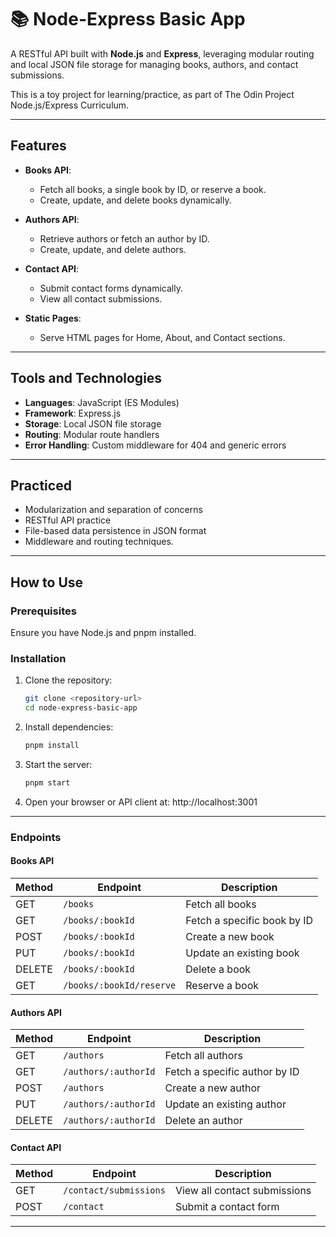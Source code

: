 # 📚 Node-Express Basic App

A RESTful API built with **Node.js** and **Express**, leveraging modular routing and local JSON file storage for managing books, authors, and contact submissions.

This is a toy project for learning/practice, as part of The Odin Project Node.js/Express Curriculum.

---

## Features

- **Books API**:

  - Fetch all books, a single book by ID, or reserve a book.
  - Create, update, and delete books dynamically.

- **Authors API**:

  - Retrieve authors or fetch an author by ID.
  - Create, update, and delete authors.

- **Contact API**:

  - Submit contact forms dynamically.
  - View all contact submissions.

- **Static Pages**:
  - Serve HTML pages for Home, About, and Contact sections.

---

## Tools and Technologies

- **Languages**: JavaScript (ES Modules)
- **Framework**: Express.js
- **Storage**: Local JSON file storage
- **Routing**: Modular route handlers
- **Error Handling**: Custom middleware for 404 and generic errors

---

## Practiced

- Modularization and separation of concerns
- RESTful API practice
- File-based data persistence in JSON format
- Middleware and routing techniques.

---

## How to Use

### Prerequisites

Ensure you have Node.js and pnpm installed.

### Installation

1. Clone the repository:

   ```bash
   git clone <repository-url>
   cd node-express-basic-app
   ```

2. Install dependencies:
   ```bash
   pnpm install
   ```
3. Start the server:
   ```bash
   pnpm start
   ```
4. Open your browser or API client at: http://localhost:3001

---

### Endpoints

#### **Books API**

| Method | Endpoint                 | Description                 |
| ------ | ------------------------ | --------------------------- |
| GET    | `/books`                 | Fetch all books             |
| GET    | `/books/:bookId`         | Fetch a specific book by ID |
| POST   | `/books/:bookId`         | Create a new book           |
| PUT    | `/books/:bookId`         | Update an existing book     |
| DELETE | `/books/:bookId`         | Delete a book               |
| GET    | `/books/:bookId/reserve` | Reserve a book              |

#### **Authors API**

| Method | Endpoint             | Description                   |
| ------ | -------------------- | ----------------------------- |
| GET    | `/authors`           | Fetch all authors             |
| GET    | `/authors/:authorId` | Fetch a specific author by ID |
| POST   | `/authors`           | Create a new author           |
| PUT    | `/authors/:authorId` | Update an existing author     |
| DELETE | `/authors/:authorId` | Delete an author              |

#### **Contact API**

| Method | Endpoint               | Description                  |
| ------ | ---------------------- | ---------------------------- |
| GET    | `/contact/submissions` | View all contact submissions |
| POST   | `/contact`             | Submit a contact form        |

---
